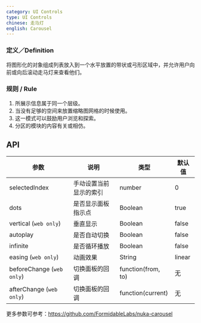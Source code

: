 ```yaml
---
category: UI Controls
type: UI Controls
chinese: 走马灯
english: Carousel
---
```



### 定义／Definition
将图形化的对象组成列表放入到一个水平放置的带状或弓形区域中，并允许用户向前或向后滚动走马灯来查看他们。

### 规则 / Rule
1. 所展示信息属于同一个层级。
2. 当没有足够的空间来放置缩略图网格的时候使用。
3. 这一模式可以鼓励用户浏览和探索。
4. 分区的模块的内容有关或相仿。


## API

| 参数             | 说明                                         | 类型     | 默认值                          |
|------------------|----------------------------------------------|----------|---------------------------------|
| selectedIndex |  手动设置当前显示的索引  |  number  |  0  |
| dots | 是否显示面板指示点 | Boolean   | true |
| vertical (`web only`) | 垂直显示 | Boolean   | false |
| autoplay | 是否自动切换 | Boolean   | false |
| infinite | 是否循环播放 | Boolean   | false |
| easing (`web only`) | 动画效果 | String   | linear |
| beforeChange  (`web only`)     | 切换面板的回调                              | function(from, to) | 无
| afterChange   (`web only`)     | 切换面板的回调                              | function(current)  | 无

更多参数可参考：https://github.com/FormidableLabs/nuka-carousel
